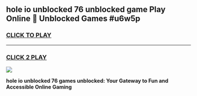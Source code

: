 
## hole io unblocked 76 unblocked game Play Online 👋 Unblocked Games #u6w5p
<h3>
<a href="https://premium.freeplayer.one?title=hole_io_unblocked_76&ref=21F">CLICK TO PLAY</a></h3>
<hr>

<h3>
<a href="https://premium.freeplayer.one?title=hole_io_unblocked_76&ref=21F">CLICK 2 PLAY</a>
  
</h3>

<a href="https://premium.freeplayer.one?title=hole_io_unblocked_76&ref=21F/"><img src="https://clearcache.store/games.png"></a>


**hole io unblocked 76 games unblocked: Your Gateway to Fun and Accessible Online Gaming**
